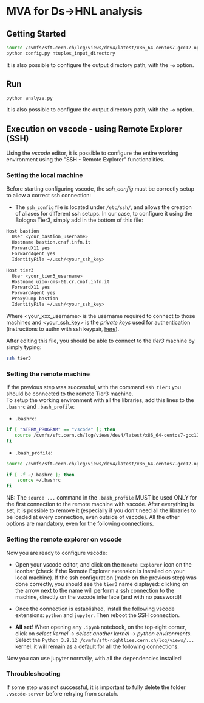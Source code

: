 # MVA for Ds->HNL analysis

## Getting Started
```bash
source /cvmfs/sft.cern.ch/lcg/views/dev4/latest/x86_64-centos7-gcc12-opt/setup.sh
python config.py ntuples_input_directory
```

It is also possible to configure the output directory path, with the `-o` option.

## Run

```bash
python analyze.py
```
It is also possible to configure the output directory path, with the `-o` option.

## Execution on vscode - using Remote Explorer (SSH)

Using the *vscode* editor, it is possible to configure the entire working environment using the 
"SSH - Remote Explorer" functionalities.

### Setting the local machine
Before starting configuring vscode, the *ssh_config* must be correctly setup to allow a 
correct ssh connection:
- The `ssh_config` file is located under `/etc/ssh/`, and allows the creation of aliases for 
different ssh setups. In our case, to configure it using the Bologna Tier3, simply add in the
bottom of this file:
```bash
Host bastion
  User <your_bastion_username>
  Hostname bastion.cnaf.infn.it
  ForwardX11 yes
  ForwardAgent yes
  IdentityFile ~/.ssh/<your_ssh_key>

Host tier3
  User <your_tier3_username>
  Hostname uibo-cms-01.cr.cnaf.infn.it
  ForwardX11 yes
  ForwardAgent yes
  ProxyJump bastion
  IdentityFile ~/.ssh/<your_ssh_key>
```
Where <your_xxx_username> is the username required to connect to those machines and <your_ssh_key> is the *private keys* used for authentication (instructions to authn with ssh keypair, [here](https://www.digitalocean.com/community/tutorials/how-to-configure-ssh-key-based-authentication-on-a-linux-server)).

After editing this file, you should be able to connect to the *tier3* machine by simply typing:
```bash
ssh tier3
```

### Setting the remote machine
If the previous step was successful, with the command `ssh tier3` you should be connected to the
remote Tier3 machine.  
To setup the working environment with all the libraries, add this lines to the `.bashrc` and 
`.bash_profile`:
- `.bashrc`:
```bash
if [ "$TERM_PROGRAM" == "vscode" ]; then
   source /cvmfs/sft.cern.ch/lcg/views/dev4/latest/x86_64-centos7-gcc12-opt/setup.sh
fi
```
- `.bash_profile`:
```bash
source /cvmfs/sft.cern.ch/lcg/views/dev4/latest/x86_64-centos7-gcc12-opt/setup.sh

if [ -f ~/.bashrc ]; then
    source ~/.bashrc
fi
```
NB: The `source ...` command in the `.bash_profile` MUST be used ONLY for the first connection 
to the remote machine with vscode. After everything is set, it is possible to remove it 
(especially if you don't need all the libraries to be loaded at every connection, even outside 
of vscode). All the other options are mandatory, even for the following connections.

### Setting the remote explorer on vscode
Now you are ready to configure vscode:

- Open your vscode editor, and click on the `Remote Explorer` icon on the iconbar (check if the 
Remote Explorer extension is installed on your local machine). If the ssh configuration (made on 
the previous step) was done correctly, you should see the `tier3` name displayed: clicking on 
the arrow next to the name will perform a ssh connection to the machine, directly on the vscode 
interface (and with no password)!

- Once the connection is established, install the following vscode extensions: `python` and `jupyter`. 
Then reboot the SSH connection.

- **All set**! When opening any `.ipynb` notebook, on the top-right corner, click on *select kernel* 
-> *select another kernel* -> *python environments*. Select the 
`Python 3.9.12 /cvmfs/sft-nightlies.cern.ch/lcg/views/...` kernel: it will remain as a default for all
the following connections. 

Now you can use jupyter normally, with all the dependencies installed! 

### Throubleshooting
If some step was not successful, it is important to fully delete the folder `.vscode-server` before 
retrying from scratch.